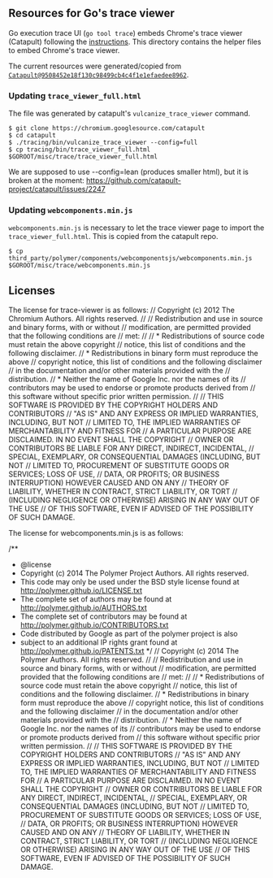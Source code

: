 ## Resources for Go's trace viewer

Go execution trace UI (`go tool trace`) embeds
Chrome's trace viewer (Catapult) following the
[instructions](
https://chromium.googlesource.com/catapult/+/refs/heads/master/tracing/docs/embedding-trace-viewer.md). This directory contains
the helper files to embed Chrome's trace viewer.

The current resources were generated/copied from
[`Catapult@9508452e18f130c98499cb4c4f1e1efaedee8962`](
https://chromium.googlesource.com/catapult/+/9508452e18f130c98499cb4c4f1e1efaedee8962).

### Updating `trace_viewer_full.html`

The file was generated by catapult's `vulcanize_trace_viewer` command.

```
$ git clone https://chromium.googlesource.com/catapult
$ cd catapult
$ ./tracing/bin/vulcanize_trace_viewer --config=full
$ cp tracing/bin/trace_viewer_full.html $GOROOT/misc/trace/trace_viewer_full.html
```

We are supposed to use --config=lean (produces smaller html),
but it is broken at the moment:
https://github.com/catapult-project/catapult/issues/2247

### Updating `webcomponents.min.js`

`webcomponents.min.js` is necessary to let the trace viewer page
to import the `trace_viewer_full.html`.
This is copied from the catapult repo.

```
$ cp third_party/polymer/components/webcomponentsjs/webcomponents.min.js $GOROOT/misc/trace/webcomponents.min.js
```

## Licenses

The license for trace-viewer is as follows:
// Copyright (c) 2012 The Chromium Authors. All rights reserved.
//
// Redistribution and use in source and binary forms, with or without
// modification, are permitted provided that the following conditions are
// met:
//
//    * Redistributions of source code must retain the above copyright
// notice, this list of conditions and the following disclaimer.
//    * Redistributions in binary form must reproduce the above
// copyright notice, this list of conditions and the following disclaimer
// in the documentation and/or other materials provided with the
// distribution.
//    * Neither the name of Google Inc. nor the names of its
// contributors may be used to endorse or promote products derived from
// this software without specific prior written permission.
//
// THIS SOFTWARE IS PROVIDED BY THE COPYRIGHT HOLDERS AND CONTRIBUTORS
// "AS IS" AND ANY EXPRESS OR IMPLIED WARRANTIES, INCLUDING, BUT NOT
// LIMITED TO, THE IMPLIED WARRANTIES OF MERCHANTABILITY AND FITNESS FOR
// A PARTICULAR PURPOSE ARE DISCLAIMED. IN NO EVENT SHALL THE COPYRIGHT
// OWNER OR CONTRIBUTORS BE LIABLE FOR ANY DIRECT, INDIRECT, INCIDENTAL,
// SPECIAL, EXEMPLARY, OR CONSEQUENTIAL DAMAGES (INCLUDING, BUT NOT
// LIMITED TO, PROCUREMENT OF SUBSTITUTE GOODS OR SERVICES; LOSS OF USE,
// DATA, OR PROFITS; OR BUSINESS INTERRUPTION) HOWEVER CAUSED AND ON ANY
// THEORY OF LIABILITY, WHETHER IN CONTRACT, STRICT LIABILITY, OR TORT
// (INCLUDING NEGLIGENCE OR OTHERWISE) ARISING IN ANY WAY OUT OF THE USE
// OF THIS SOFTWARE, EVEN IF ADVISED OF THE POSSIBILITY OF SUCH DAMAGE.

The license for webcomponents.min.js is as follows:

/**
 * @license
 * Copyright (c) 2014 The Polymer Project Authors. All rights reserved.
 * This code may only be used under the BSD style license found at http://polymer.github.io/LICENSE.txt
 * The complete set of authors may be found at http://polymer.github.io/AUTHORS.txt
 * The complete set of contributors may be found at http://polymer.github.io/CONTRIBUTORS.txt
 * Code distributed by Google as part of the polymer project is also
 * subject to an additional IP rights grant found at http://polymer.github.io/PATENTS.txt
 */
// Copyright (c) 2014 The Polymer Authors. All rights reserved.
//
// Redistribution and use in source and binary forms, with or without
// modification, are permitted provided that the following conditions are
// met:
//
//    * Redistributions of source code must retain the above copyright
// notice, this list of conditions and the following disclaimer.
//    * Redistributions in binary form must reproduce the above
// copyright notice, this list of conditions and the following disclaimer
// in the documentation and/or other materials provided with the
// distribution.
//    * Neither the name of Google Inc. nor the names of its
// contributors may be used to endorse or promote products derived from
// this software without specific prior written permission.
//
// THIS SOFTWARE IS PROVIDED BY THE COPYRIGHT HOLDERS AND CONTRIBUTORS
// "AS IS" AND ANY EXPRESS OR IMPLIED WARRANTIES, INCLUDING, BUT NOT
// LIMITED TO, THE IMPLIED WARRANTIES OF MERCHANTABILITY AND FITNESS FOR
// A PARTICULAR PURPOSE ARE DISCLAIMED. IN NO EVENT SHALL THE COPYRIGHT
// OWNER OR CONTRIBUTORS BE LIABLE FOR ANY DIRECT, INDIRECT, INCIDENTAL,
// SPECIAL, EXEMPLARY, OR CONSEQUENTIAL DAMAGES (INCLUDING, BUT NOT
// LIMITED TO, PROCUREMENT OF SUBSTITUTE GOODS OR SERVICES; LOSS OF USE,
// DATA, OR PROFITS; OR BUSINESS INTERRUPTION) HOWEVER CAUSED AND ON ANY
// THEORY OF LIABILITY, WHETHER IN CONTRACT, STRICT LIABILITY, OR TORT
// (INCLUDING NEGLIGENCE OR OTHERWISE) ARISING IN ANY WAY OUT OF THE USE
// OF THIS SOFTWARE, EVEN IF ADVISED OF THE POSSIBILITY OF SUCH DAMAGE.
